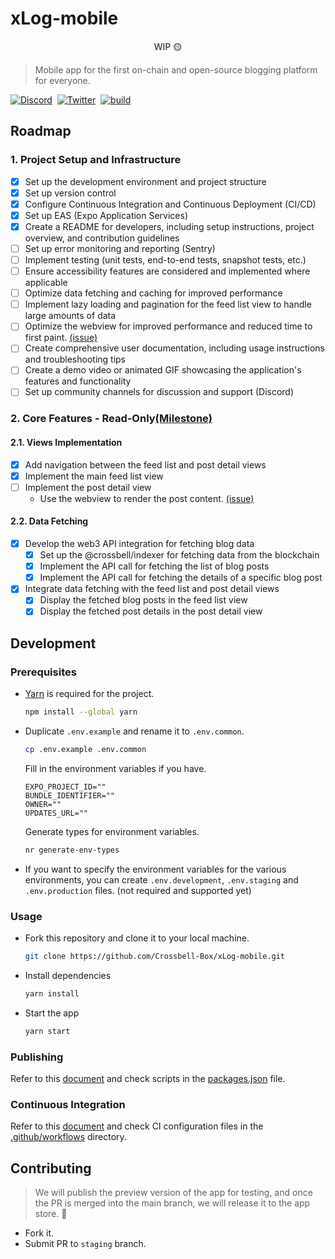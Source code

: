 # xLog-mobile  

<p align="center">
  WIP 🟡
</p>

> Mobile app for the first on-chain and open-source blogging platform for everyone. 

[![Discord](https://img.shields.io/badge/chat-Discord-5865F2.svg?logo=discord&style=flat-square)](https://discord.gg/46VJMMVCuF) &nbsp;[![Twitter](https://img.shields.io/badge/Twitter-@_xLog-1d9bf0.svg?logo=twitter&style=flat-square)](https://twitter.com/_xLog) &nbsp;[![build](https://img.shields.io/github/actions/workflow/status/Crossbell-Box/xLog/docker-build-push-prod.yml?logo=github&style=flat-square)](https://github.com/Crossbell-Box/xLog/actions/workflows/docker-build-push.yml)


## Roadmap

### 1. Project Setup and Infrastructure

- [x] Set up the development environment and project structure
- [x] Set up version control 
- [x] Configure Continuous Integration and Continuous Deployment (CI/CD)
- [x] Set up EAS (Expo Application Services) 
- [x] Create a README for developers, including setup instructions, project overview, and contribution guidelines
- [ ] Set up error monitoring and reporting (Sentry)
- [ ] Implement testing (unit tests, end-to-end tests, snapshot tests, etc.)
- [ ] Ensure accessibility features are considered and implemented where applicable
- [ ] Optimize data fetching and caching for improved performance
- [ ] Implement lazy loading and pagination for the feed list view to handle large amounts of data
- [ ] Optimize the webview for improved performance and reduced time to first paint. [(issue)](https://github.com/Crossbell-Box/xLog-mobile/issues/12)
- [ ] Create comprehensive user documentation, including usage instructions and troubleshooting tips
- [ ] Create a demo video or animated GIF showcasing the application's features and functionality
- [ ] Set up community channels for discussion and support (Discord)

### 2. Core Features - Read-Only[(Milestone)](https://github.com/Crossbell-Box/xLog-mobile/milestone/1)
#### 2.1. Views Implementation

- [x] Add navigation between the feed list and post detail views
- [x] Implement the main feed list view
- [ ] Implement the post detail view
    - Use the webview to render the post content. [(issue)](https://github.com/Crossbell-Box/xLog-mobile/issues/12)

#### 2.2. Data Fetching

- [x] Develop the web3 API integration for fetching blog data
    - [x] Set up the @crossbell/indexer for fetching data from the blockchain
    - [x] Implement the API call for fetching the list of blog posts
    - [x] Implement the API call for fetching the details of a specific blog post
- [x] Integrate data fetching with the feed list and post detail views
    - [x] Display the fetched blog posts in the feed list view
    - [x] Display the fetched post details in the post detail view

## Development
### Prerequisites

- [Yarn](https://classic.yarnpkg.com/en/docs/install) is required for the project.

    ```sh
    npm install --global yarn
    ```


- Duplicate `.env.example` and rename it to `.env.common`.  

    ```sh
    cp .env.example .env.common
    ```

    Fill in the environment variables if you have.

    ```
    EXPO_PROJECT_ID=""
    BUNDLE_IDENTIFIER=""
    OWNER=""
    UPDATES_URL=""
    ```

    Generate types for environment variables.

    ```sh
    nr generate-env-types
    ```

- If you want to specify the environment variables for the various environments, you can create `.env.development`, `.env.staging` and `.env.production` files. (not required and supported yet)


### Usage

- Fork this repository and clone it to your local machine.

    ```sh
    git clone https://github.com/Crossbell-Box/xLog-mobile.git
    ```

- Install dependencies

    ```sh
    yarn install
    ```

- Start the app

    ```sh
    yarn start
    ```

### Publishing
Refer to this [document](https://docs.expo.dev/build/setup/) and check scripts in the [packages.json](./packages.json) file.

### Continuous Integration
Refer to this [document](https://docs.expo.dev/eas-update/how-eas-update-works/) and check CI configuration files in the [.github/workflows](./.github/workflows) directory.

## Contributing

> We will publish the preview version of the app for testing, and once the PR is merged into the main branch, we will release it to the app store. 🚀

- Fork it.
- Submit PR to `staging` branch.


